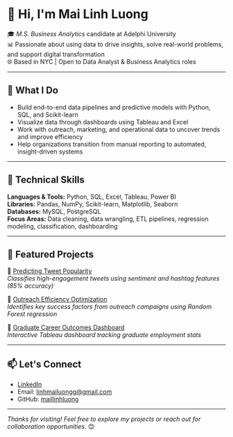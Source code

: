 # 👋 Hi, I'm Mai Linh Luong

🎓 *M.S. Business Analytics* candidate at Adelphi University  
📊 Passionate about using data to drive insights, solve real-world problems, and support digital transformation  
🌐 Based in NYC | Open to Data Analyst & Business Analytics roles

---

## 💼 What I Do

- Build end-to-end data pipelines and predictive models with Python, SQL, and Scikit-learn  
- Visualize data through dashboards using Tableau and Excel  
- Work with outreach, marketing, and operational data to uncover trends and improve efficiency  
- Help organizations transition from manual reporting to automated, insight-driven systems

---

## 🔧 Technical Skills

**Languages & Tools:** Python, SQL, Excel, Tableau, Power BI  
**Libraries:** Pandas, NumPy, Scikit-learn, Matplotlib, Seaborn  
**Databases:** MySQL, PostgreSQL  
**Focus Areas:** Data cleaning, data wrangling, ETL pipelines, regression modeling, classification, dashboarding

---

## 🚀 Featured Projects

🔹 [Predicting Tweet Popularity](https://github.com/maillinhluong/predicting-tweet-popularity)  
*Classifies high-engagement tweets using sentiment and hashtag features (85% accuracy)*

🔹 [Outreach Efficiency Optimization](https://github.com/maillinhluong/outreach-efficiency-analysis)  
*Identifies key success factors from outreach campaigns using Random Forest regression*

🔹 [Graduate Career Outcomes Dashboard](https://github.com/maillinhluong/graduate-career-outcomes-dashboard)      
*Interactive Tableau dashboard tracking graduate employment stats*

---

## 📫 Let's Connect

- [LinkedIn](https://www.linkedin.com/in/mai-linh-luong-594765220/)
- Email: linhmailuongg@gmail.com
- GitHub: [maillinhluong](https://github.com/maillinhluong)

---

*Thanks for visiting! Feel free to explore my projects or reach out for collaboration opportunities.* 😊
